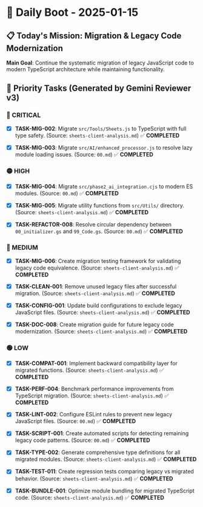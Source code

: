 # 🚀 Daily Boot - 2025-01-15

## 📋 Today's Mission: Migration & Legacy Code Modernization

**Main Goal**: Continue the systematic migration of legacy JavaScript code to modern TypeScript architecture while maintaining functionality.

## 🎯 Priority Tasks (Generated by Gemini Reviewer v3)

### 🔴 CRITICAL
- [x] **TASK-MIG-002**: Migrate `src/Tools/Sheets.js` to TypeScript with full type safety. (Source: `sheets-client-analysis.md`) ✅ **COMPLETED**

- [x] **TASK-MIG-003**: Migrate `src/AI/enhanced_processor.js` to resolve lazy module loading issues. (Source: `00.md`) ✅ **COMPLETED**

### 🟡 HIGH
- [x] **TASK-MIG-004**: Migrate `src/phase2_ai_integration.cjs` to modern ES modules. (Source: `00.md`) ✅ **COMPLETED**

- [x] **TASK-MIG-005**: Migrate utility functions from `src/Utils/` directory. (Source: `sheets-client-analysis.md`) ✅ **COMPLETED**

- [x] **TASK-REFACTOR-008**: Resolve circular dependency between `00_initializer.gs` and `99_Code.gs`. (Source: `00.md`) ✅ **COMPLETED**

### 🔵 MEDIUM
- [x] **TASK-MIG-006**: Create migration testing framework for validating legacy code equivalence. (Source: `sheets-client-analysis.md`) ✅ **COMPLETED**

- [x] **TASK-CLEAN-001**: Remove unused legacy files after successful migration. (Source: `sheets-client-analysis.md`) ✅ **COMPLETED**

- [x] **TASK-CONFIG-001**: Update build configurations to exclude legacy JavaScript files. (Source: `sheets-client-analysis.md`) ✅ **COMPLETED**

- [x] **TASK-DOC-008**: Create migration guide for future legacy code modernization. (Source: `sheets-client-analysis.md`) ✅ **COMPLETED**

### 🟢 LOW
- [x] **TASK-COMPAT-001**: Implement backward compatibility layer for migrated functions. (Source: `sheets-client-analysis.md`) ✅ **COMPLETED**

- [x] **TASK-PERF-004**: Benchmark performance improvements from TypeScript migration. (Source: `sheets-client-analysis.md`) ✅ **COMPLETED**

- [x] **TASK-LINT-002**: Configure ESLint rules to prevent new legacy JavaScript files. (Source: `00.md`) ✅ **COMPLETED**

- [x] **TASK-SCRIPT-001**: Create automated scripts for detecting remaining legacy code patterns. (Source: `00.md`) ✅ **COMPLETED**

- [x] **TASK-TYPE-002**: Generate comprehensive type definitions for all migrated modules. (Source: `sheets-client-analysis.md`) ✅ **COMPLETED**

- [x] **TASK-TEST-011**: Create regression tests comparing legacy vs migrated behavior. (Source: `sheets-client-analysis.md`) ✅ **COMPLETED**

- [x] **TASK-BUNDLE-001**: Optimize module bundling for migrated TypeScript code. (Source: `sheets-client-analysis.md`) ✅ **COMPLETED**